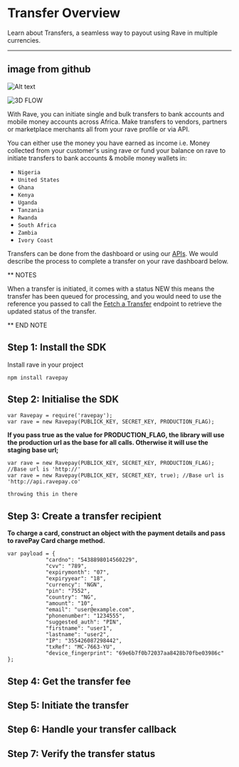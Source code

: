 # Transfer Overview

Learn about Transfers, a seamless way to payout using Rave in multiple currencies.
***

## image from github
![Alt text](https://about.canva.com/wp-content/uploads/sites/3/2016/08/Band-Logo.png)



![3D FLOW](../assets/images/Slide1.png)



With Rave, you can initiate single and bulk transfers to bank accounts and mobile money accounts across Africa. Make transfers to vendors, partners or marketplace merchants all from your rave profile or via API. 

You can either use the money you have earned as income i.e. Money collected from your customer's using rave or fund your balance on rave to initiate transfers to bank accounts & mobile money wallets in:

- `Nigeria` 
- `United States`
- `Ghana`  
- `Kenya` 
- `Uganda` 
- `Tanzania`
- `Rwanda`
- `South Africa`
- `Zambia`
- `Ivory Coast`

Transfers can be done from the dashboard or using our [APIs](https://flutterwavedevelopers.readme.io/v2.0/reference#how-transfers-work). We would describe the process to complete a transfer on your rave dashboard below.


** NOTES

<div class="notes">
When a transfer is initiated, it comes with a status NEW this means the transfer has been queued for processing, and you would need to use the reference you passed to call the <a href="#">Fetch a Transfer</a> endpoint to retrieve the updated status of the transfer.
</div>

** END NOTE


Step 1: Install the SDK
------
Install rave in your project

```
npm install ravepay
```

Step 2: Initialise the SDK
------

```
var Ravepay = require('ravepay');
var rave = new Ravepay(PUBLICK_KEY, SECRET_KEY, PRODUCTION_FLAG);
```

**If you pass true as the value for **PRODUCTION_FLAG**, the library will use the production url
as the base for all calls. Otherwise it will use the staging base url;**


```
var rave = new Ravepay(PUBLICK_KEY, SECRET_KEY, PRODUCTION_FLAG); //Base url is 'http://'
var rave = new Ravepay(PUBLICK_KEY, SECRET_KEY, true); //Base url is 'http://api.ravepay.co'
```

`throwing this in there`

Step 3: Create a transfer recipient
-------
**To charge a card, construct an object with the payment details and pass to
ravePay Card charge method.**

```
var payload = {
            "cardno": "5438898014560229",
            "cvv": "789",
            "expirymonth": "07",
            "expiryyear": "18",
            "currency": "NGN",
            "pin": "7552",
            "country": "NG",
            "amount": "10",
            "email": "user@example.com",
            "phonenumber": "1234555",
            "suggested_auth": "PIN",
            "firstname": "user1",
            "lastname": "user2",
            "IP": "355426087298442",
            "txRef": "MC-7663-YU",
            "device_fingerprint": "69e6b7f0b72037aa8428b70fbe03986c"
};
```


Step 4: Get the transfer fee
------------


Step 5: Initiate the transfer
---------


Step 6: Handle your transfer callback
--------


Step 7: Verify the transfer status
-------


